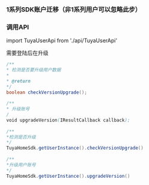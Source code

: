 ### 1系列SDK账户迁移（非1系列用户可以忽略此步）
### 调用API
import TuyaUserApi from './api/TuyaUserApi'

需要登陆后在升级

```java
/**
* 检测是否要升级用户数据
*
* @return
*/
boolean checkVersionUpgrade();
    
/**
* 升级账号
/
void upgradeVersion(IResultCallback callback);
    
/**
*检测是否升级
*/
TuyaHomeSdk.getUserInstance().checkVersionUpgrade()
        
/**
*升级用户账号
*/
TuyaHomeSdk.getUserInstance().upgradeVersion()
```

